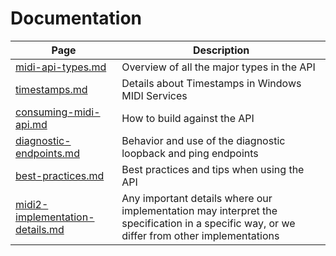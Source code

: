 # Documentation


| Page | Description |
| ------------- | --------------------- |
| [midi-api-types.md](midi-api-types.md) | Overview of all the major types in the API |
| [timestamps.md](timestamps.md) | Details about Timestamps in Windows MIDI Services |
| [consuming-midi-api.md](consuming-midi-api.md) | How to build against the API |
| [diagnostic-endpoints.md](diagnostic-endpoints.md) | Behavior and use of the diagnostic loopback and ping endpoints |
| [best-practices.md](best-practices-endpoints.md) | Best practices and tips when using the API |
| [midi2-implementation-details.md](midi2-implementation-details.md) | Any important details where our implementation may interpret the specification in a specific way, or we differ from other implementations |
